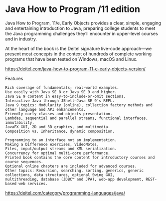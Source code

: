 # Java How to Program /11 edition
Java How to Program, 11/e,  Early Objects provides a clear, simple, engaging and entertaining introduction to Java, preparing college students to meet the Java programming challenges they’ll encounter in upper-level courses and in industry.

At the heart of the book is the Deitel signature live-code approach—we present most concepts in the context of hundreds of complete working programs that have been tested on Windows, macOS and Linux. 

https://deitel.com/java-how-to-program-11-e-early-objects-version/

Features

    Rich coverage of fundamentals; real-world examples.
    Use easily with Java SE 8 or Java SE 9 and higher.
    Java SE 9 content in easy-to-include-or-omit sections.
    Interactive Java through JShell—Java SE 9’s REPL.
    Java 9 topics: Modularity (online), collection factory methods and other language and API enhancements.
    Friendly early classes and objects presentation.
    Lambdas, sequential and parallel streams, functional interfaces, immutability. 
    JavaFX GUI, 2D and 3D graphics, and multimedia.
    Composition vs. Inheritance, dynamic composition.

    Programming to an interface not an implementation.
    Making a Difference exercises, VideoNotes.
    Files, input/output streams and XML serialization.
    Concurrency for optimal multi-core performance.
    Printed book contains the core content for introductory courses and course sequences. 
    Optional online chapters are included for advanced courses.
    Other topics: Recursion, searching, sorting, generics, generic collections, data structures, optional Swing GUI, 
    multithreading, database (JDBC™ and JPA), web-app development, REST-based web services.
    
https://deitel.com/category/programming-languages/java/





